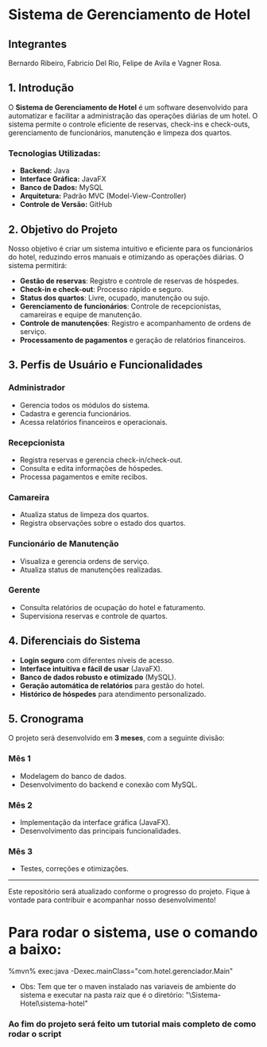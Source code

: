 # Sistema de Gerenciamento de Hotel

## Integrantes
Bernardo Ribeiro, Fabricio Del Rio, Felipe de Avila e Vagner Rosa.

## 1. Introdução
O **Sistema de Gerenciamento de Hotel** é um software desenvolvido para automatizar e facilitar a administração das operações diárias de um hotel. O sistema permite o controle eficiente de reservas, check-ins e check-outs, gerenciamento de funcionários, manutenção e limpeza dos quartos.

### Tecnologias Utilizadas:
- **Backend:** Java
- **Interface Gráfica:** JavaFX
- **Banco de Dados:** MySQL
- **Arquitetura:** Padrão MVC (Model-View-Controller)
- **Controle de Versão:** GitHub

## 2. Objetivo do Projeto
Nosso objetivo é criar um sistema intuitivo e eficiente para os funcionários do hotel, reduzindo erros manuais e otimizando as operações diárias. O sistema permitirá:
- **Gestão de reservas**: Registro e controle de reservas de hóspedes.
- **Check-in e check-out**: Processo rápido e seguro.
- **Status dos quartos**: Livre, ocupado, manutenção ou sujo.
- **Gerenciamento de funcionários**: Controle de recepcionistas, camareiras e equipe de manutenção.
- **Controle de manutenções**: Registro e acompanhamento de ordens de serviço.
- **Processamento de pagamentos** e geração de relatórios financeiros.

## 3. Perfis de Usuário e Funcionalidades
### **Administrador**
- Gerencia todos os módulos do sistema.
- Cadastra e gerencia funcionários.
- Acessa relatórios financeiros e operacionais.

### **Recepcionista**
- Registra reservas e gerencia check-in/check-out.
- Consulta e edita informações de hóspedes.
- Processa pagamentos e emite recibos.

### **Camareira**
- Atualiza status de limpeza dos quartos.
- Registra observações sobre o estado dos quartos.

### **Funcionário de Manutenção**
- Visualiza e gerencia ordens de serviço.
- Atualiza status de manutenções realizadas.

### **Gerente**
- Consulta relatórios de ocupação do hotel e faturamento.
- Supervisiona reservas e controle de quartos.

## 4. Diferenciais do Sistema
- **Login seguro** com diferentes níveis de acesso.
- **Interface intuitiva e fácil de usar** (JavaFX).
- **Banco de dados robusto e otimizado** (MySQL).
- **Geração automática de relatórios** para gestão do hotel.
- **Histórico de hóspedes** para atendimento personalizado.

## 5. Cronograma
O projeto será desenvolvido em **3 meses**, com a seguinte divisão:

### **Mês 1**
- Modelagem do banco de dados.
- Desenvolvimento do backend e conexão com MySQL.

### **Mês 2**
- Implementação da interface gráfica (JavaFX).
- Desenvolvimento das principais funcionalidades.

### **Mês 3**
- Testes, correções e otimizações.

---
Este repositório será atualizado conforme o progresso do projeto. Fique à vontade para contribuir e acompanhar nosso desenvolvimento!




# Para rodar o sistema, use o comando a baixo:
%mvn% exec:java -Dexec.mainClass="com.hotel.gerenciador.Main"

* Obs: Tem que ter o maven instalado nas variaveis de ambiente do sistema e executar na pasta raiz que é o diretório: "\Sistema-Hotel\sistema-hotel\"

### Ao fim do projeto será feito um tutorial mais completo de como rodar o script

